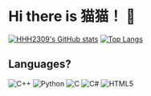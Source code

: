 # Hi there is 猫猫！ 👋

[![HHH2309's GitHub stats](https://github-readme-stats.vercel.app/api?username=HHH2309)](https://github.com/anuraghazra/github-readme-stats)
[![Top Langs](https://github-readme-stats.vercel.app/api/top-langs/?username=HHH2309&layout=compact)](https://github.com/anuraghazra/github-readme-stats)
## Languages?
![C++](https://img.shields.io/badge/-C%2b%2b-00599c?style=flat-square&logo=C%2b%2b&logoColor=fff)
![Python](https://img.shields.io/badge/-Python-3776ab?style=flat-square&logo=python&logoColor=fff)
![C](https://img.shields.io/badge/C-00599C.svg?style=flat-square&style=flat-square&logo=c&logoColor=white)
![C#](https://img.shields.io/badge/C%23-239120.svg?style=flat-square&logo=c-sharp&logoColor=white)
![HTML5](https://img.shields.io/badge/-HTML5-e34f26?style=flat-square&logo=HTML5&logoColor=fff)
